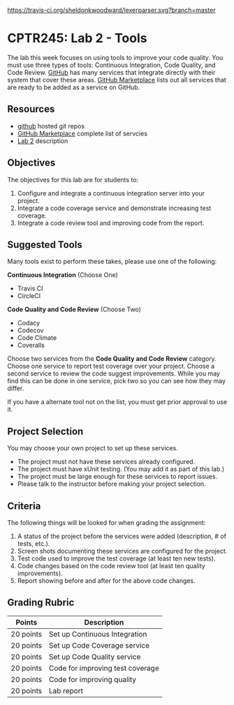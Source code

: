 https://travis-ci.org/sheldonkwoodward/lexerparser.svg?branch=master

# CPTR245: Lab 2 - Tools

The lab this week focuses on using tools to improve your code quality.
You must use three types of tools: Continuous Integration, Code Quality, and Code Review.
[GitHub](http://www.github.com)  has many services that integrate directly with their system that cover these areas.
[GitHub Marketplace](https://github.com/marketplace) lists out all services that are ready to be added as a service on GitHub.


## Resources
 * [github](https://github.com) hosted git repos
 * [GitHub Marketplace](https://github.com/marketplace) complete list of servcies
 * [Lab 2](https://github.com/prestoncarman/wwu_cptr245_lab2) description


## Objectives
The objectives for this lab are for students to:

1. Configure and integrate a continuous integration server into your project.
1. Integrate a code coverage service and demonstrate increasing test coverage.
1. Integrate a code review tool and improving code from the report.


## Suggested Tools
Many tools exist to perform these takes, please use one of the following:

__Continuous Integration__ (Choose One)
* Travis CI
* CircleCI

__Code Quality and Code Review__ (Choose Two)
* Codacy
* Codecov
* Code Climate
* Coveralls

Choose two services from the __Code Quality and Code Review__ category.
Choose one service to report test coverage over your project.
Choose a second service to review the code suggest improvements.
While you may find this can be done in one service, pick two so you can see how they may differ.

If you have a alternate tool not on the list, you must get prior approval to use it.


## Project Selection
You may choose your own project to set up these services.

* The project must not have these services already configured.
* The project must have xUnit testing. (You may add it as part of this lab.)
* The project must be large enough for these services to report issues.
* Please talk to the instructor before making your project selection.

## Criteria
The following things will be looked for when grading the assignment:

1. A status of the project before the services were added (description, # of tests, etc.).
1. Screen shots documenting these services are configured for the project.
1. Test code used to improve the test coverage (at least ten new tests).
1. Code changes based on the code review tool (at least ten quality improvements).
1. Report showing before and after for the above code changes.

## Grading Rubric

Points      | Description
----------- | ---------------
20 points   | Set up Continuous Integration
20 points   | Set up Code Coverage service
20 points   | Set up Code Quality service
20 points   | Code for improving test coverage
20 points   | Code for improving quality
20 points   | Lab report

